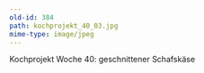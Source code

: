 ```yaml
---
old-id: 384
path: kochprojekt_40_03.jpg
mime-type: image/jpeg
---
```

Kochprojekt Woche 40:
geschnittener Schafskäse
